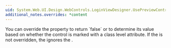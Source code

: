 ```yaml
---
uid: System.Web.UI.Design.WebControls.LoginViewDesigner.UsePreviewControl
additional_notes.overrides: *content
---
```


<p>You can override the <xref href="System.Web.UI.Design.WebControls.LoginViewDesigner.UsePreviewControl"></xref> property to return `false` or to determine its value based on whether the control is marked with a class level <xref href="System.Web.UI.Design.SupportsPreviewControlAttribute"></xref> attribute. If the <xref href="System.Web.UI.Design.WebControls.LoginViewDesigner.UsePreviewControl"></xref> is not overridden, the <xref href="System.Web.UI.WebControls.LoginView"></xref> ignores the <xref href="System.Web.UI.Design.SupportsPreviewControlAttribute"></xref>.</p>


